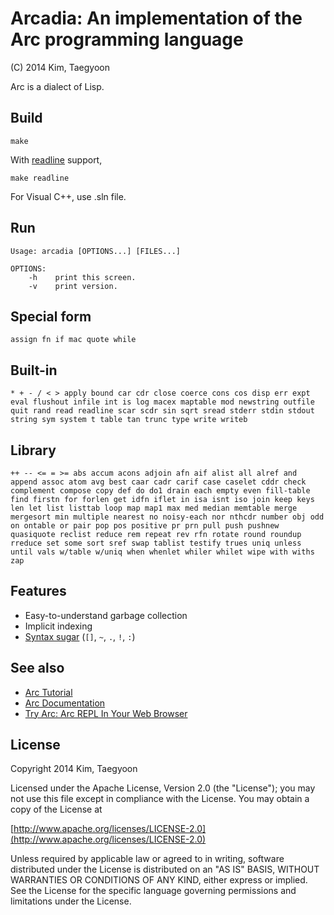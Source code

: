 # Arcadia: An implementation of the Arc programming language #

(C) 2014 Kim, Taegyoon

Arc is a dialect of Lisp.

## Build
```
make
```

With [readline](http://cnswww.cns.cwru.edu/php/chet/readline/rltop.html) support,
```
make readline
```

For Visual C++, use .sln file.

## Run
```
Usage: arcadia [OPTIONS...] [FILES...]

OPTIONS:
    -h    print this screen.
    -v    print version.
```

## Special form
`assign fn if mac quote while`

## Built-in
`* + - / < > apply bound car cdr close coerce cons cos disp err expt eval flushout infile int is log macex maptable mod newstring outfile quit rand read readline scar scdr sin sqrt sread stderr stdin stdout string sym system t table tan trunc type write writeb`

## Library
`++ -- <= = >= abs accum acons adjoin afn aif alist all alref and append assoc atom avg best caar cadr carif case caselet cddr check complement compose copy def do do1 drain each empty even fill-table find firstn for forlen get idfn iflet in isa isnt iso join keep keys len let list listtab loop map map1 max med median memtable merge mergesort min multiple nearest no noisy-each nor nthcdr number obj odd on ontable or pair pop pos positive pr prn pull push pushnew quasiquote reclist reduce rem repeat rev rfn rotate round roundup rreduce set some sort sref swap tablist testify trues uniq unless until vals w/table w/uniq when whenlet whiler whilet wipe with withs zap`

## Features
* Easy-to-understand garbage collection
* Implicit indexing
* [Syntax sugar](http://arclanguage.github.io/ref/evaluation.html) (`[]`, `~`, `.`, `!`, `:`)

## See also
* [Arc Tutorial](http://old.ycombinator.com/arc/tut.txt)
* [Arc Documentation](http://arclanguage.github.io/ref/index.html)
* [Try Arc: Arc REPL In Your Web Browser](http://tryarc.org/)

## License ##

   Copyright 2014 Kim, Taegyoon

   Licensed under the Apache License, Version 2.0 (the "License");
   you may not use this file except in compliance with the License.
   You may obtain a copy of the License at

   [http://www.apache.org/licenses/LICENSE-2.0](http://www.apache.org/licenses/LICENSE-2.0)

   Unless required by applicable law or agreed to in writing, software
   distributed under the License is distributed on an "AS IS" BASIS,
   WITHOUT WARRANTIES OR CONDITIONS OF ANY KIND, either express or implied.
   See the License for the specific language governing permissions and
   limitations under the License.
